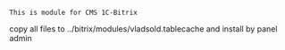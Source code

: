     This is module for CMS 1C-Bitrix

copy all files to ../bitrix/modules/vladsold.tablecache and install by panel admin